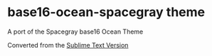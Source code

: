 # base16-ocean-spacegray theme

A port of the Spacegray base16 Ocean Theme

Converted from the [Sublime Text Version](https://github.com/kkga/spacegray)
